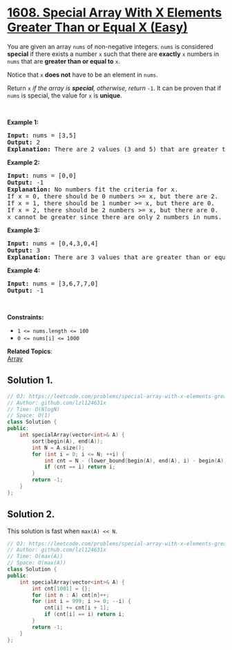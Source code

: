 # [1608. Special Array With X Elements Greater Than or Equal X (Easy)](https://leetcode.com/problems/special-array-with-x-elements-greater-than-or-equal-x/)

<p>You are given an array <code>nums</code> of non-negative integers. <code>nums</code> is considered <strong>special</strong> if there exists a number <code>x</code> such that there are <strong>exactly</strong> <code>x</code> numbers in <code>nums</code> that are <strong>greater than or equal to</strong> <code>x</code>.</p>

<p>Notice that <code>x</code> <strong>does not</strong> have to be an element in <code>nums</code>.</p>

<p>Return <code>x</code> <em>if the array is <strong>special</strong>, otherwise, return </em><code>-1</code>. It can be proven that if <code>nums</code> is special, the value for <code>x</code> is <strong>unique</strong>.</p>

<p>&nbsp;</p>
<p><strong>Example 1:</strong></p>

<pre><strong>Input:</strong> nums = [3,5]
<strong>Output:</strong> 2
<strong>Explanation:</strong> There are 2 values (3 and 5) that are greater than or equal to 2.
</pre>

<p><strong>Example 2:</strong></p>

<pre><strong>Input:</strong> nums = [0,0]
<strong>Output:</strong> -1
<strong>Explanation:</strong> No numbers fit the criteria for x.
If x = 0, there should be 0 numbers &gt;= x, but there are 2.
If x = 1, there should be 1 number &gt;= x, but there are 0.
If x = 2, there should be 2 numbers &gt;= x, but there are 0.
x cannot be greater since there are only 2 numbers in nums.
</pre>

<p><strong>Example 3:</strong></p>

<pre><strong>Input:</strong> nums = [0,4,3,0,4]
<strong>Output:</strong> 3
<strong>Explanation:</strong> There are 3 values that are greater than or equal to 3.
</pre>

<p><strong>Example 4:</strong></p>

<pre><strong>Input:</strong> nums = [3,6,7,7,0]
<strong>Output:</strong> -1
</pre>

<p>&nbsp;</p>
<p><strong>Constraints:</strong></p>

<ul>
	<li><code>1 &lt;= nums.length &lt;= 100</code></li>
	<li><code>0 &lt;= nums[i] &lt;= 1000</code></li>
</ul>


**Related Topics**:  
[Array](https://leetcode.com/tag/array/)

## Solution 1.

```cpp
// OJ: https://leetcode.com/problems/special-array-with-x-elements-greater-than-or-equal-x/
// Author: github.com/lzl124631x
// Time: O(NlogN)
// Space: O(1)
class Solution {
public:
    int specialArray(vector<int>& A) {
        sort(begin(A), end(A));
        int N = A.size();
        for (int i = 0; i <= N; ++i) {
            int cnt = N - (lower_bound(begin(A), end(A), i) - begin(A));
            if (cnt == i) return i;
        }
        return -1;
    }
};
```

## Solution 2.

This solution is fast when `max(A) << N`.

```cpp
// OJ: https://leetcode.com/problems/special-array-with-x-elements-greater-than-or-equal-x/
// Author: github.com/lzl124631x
// Time: O(max(A))
// Space: O(max(A))
class Solution {
public:
    int specialArray(vector<int>& A) {
        int cnt[1001] = {};
        for (int n : A) cnt[n]++;
        for (int i = 999; i >= 0; --i) {
            cnt[i] += cnt[i + 1];
            if (cnt[i] == i) return i;
        }
        return -1;
    }
};
```